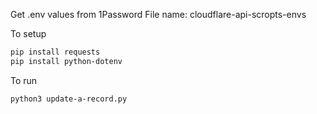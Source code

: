 Get .env values from 1Password
File name: cloudflare-api-scropts-envs



To setup
```sh
pip install requests
pip install python-dotenv

```

To run
```sh
python3 update-a-record.py
```